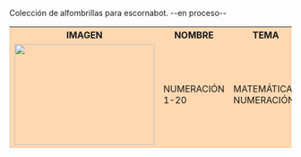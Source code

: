 Colección de alfombrillas para escornabot.
--en proceso--
<table> 
  <tbody style="background: rgba(255, 128, 0, 0.3); border: 1px solid rgba(200, 100, 0, 0.3);">
  <tr>
    <th>IMAGEN</th>
    <th>NOMBRE</th>
    <th>TEMA</th>
    <th>EDAD</th>
  </tr>
  <tr>
    <td><img align="center" width="250" height="180" src="https://github.com/lobotic/escornabot-resources/blob/master/Alfombrillas/Numeracion_P1/mates1%C2%BA.jpg" </td>
    <td>NUMERACIÓN 1-20</td>
    <td>MATEMÁTICAS <br \>NUMERACIÓN</td>
    <td>1º PRIMARIA</td>
  </tr>
  </tbody>
</table>
